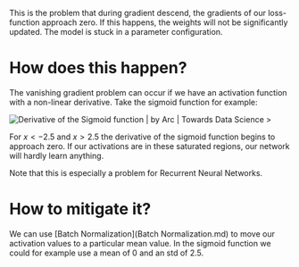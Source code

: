 This is the problem that during gradient descend, the gradients of our loss-function approach zero. If this happens, the weights will not be significantly updated. The model is stuck in a parameter configuration.

# How does this happen?

The vanishing gradient problem can occur if we have an activation function with a non-linear derivative. Take the sigmoid function for example:

![Derivative of the Sigmoid function | by Arc | Towards Data Science >](https://miro.medium.com/v2/resize:fit:1400/1*6A3A_rt4YmumHusvTvVTxw.png)

For $x < -2.5$ and $x > 2.5$ the derivative of the sigmoid function begins to approach zero. If our activations are in these saturated regions, our network will hardly learn anything.

Note that this is especially a problem for Recurrent Neural Networks.

# How to mitigate it?

We can use [Batch Normalization](Batch Normalization.md) to move our activation values to a particular mean value. In the sigmoid function we could for example use a mean of $0$ and an std of $2.5$​.
